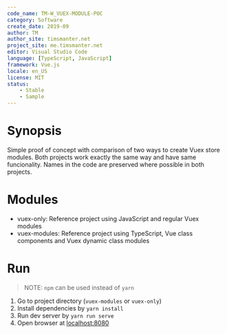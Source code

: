 ```yaml
---
code_name: TM-W_VUEX-MODULE-POC
category: Software
create_date: 2019-09
author: TM
author_site: timsmanter.net
project_site: me.timsmanter.net
editor: Visual Studio Code
language: [TypeScript, JavaScript]
framework: Vue.js
locale: en_US
license: MIT
status:
	- Stable
	- Sample
---
```


# Synopsis

Simple proof of concept with comparison of two ways to create Vuex store modules.
Both projects work exactly the same way and have same funcionality.
Names in the code are preserved where possible in both projects.

# Modules

- vuex-only: Reference project using JavaScript and regular Vuex modules
- vuex-modules: Reference project using TypeScript, Vue class components and Vuex dynamic class modules

# Run

> NOTE: `npm` can be used instead of `yarn`

1. Go to project directory (`vuex-modules` or `vuex-only`)
2. Install dependencies by `yarn install`
3. Run dev server by `yarn run serve`
4. Open browser at [localhost:8080](http://localhost:8080)